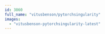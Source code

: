 ```yaml
---
id: 3860
full_name: "vitusbenson/pytorchsingularity"
images: 
  - "vitusbenson-pytorchsingularity-latest"
---
```

